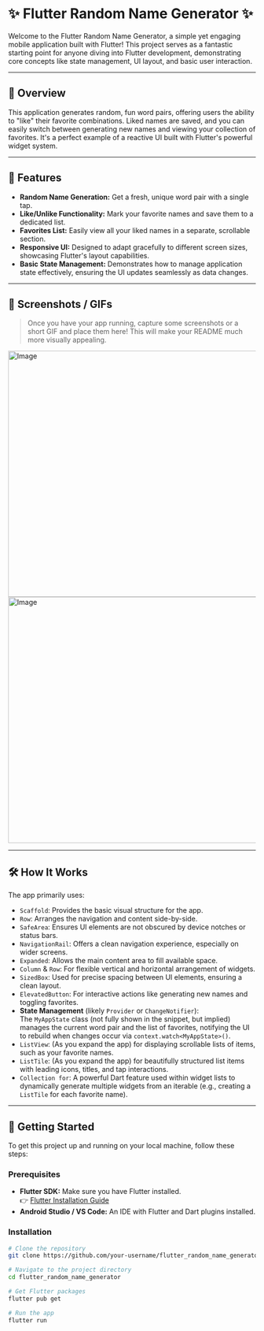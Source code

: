 # ✨ Flutter Random Name Generator ✨

Welcome to the Flutter Random Name Generator, a simple yet engaging mobile application built with Flutter! This project serves as a fantastic starting point for anyone diving into Flutter development, demonstrating core concepts like state management, UI layout, and basic user interaction.

---

## 🚀 Overview

This application generates random, fun word pairs, offering users the ability to "like" their favorite combinations. Liked names are saved, and you can easily switch between generating new names and viewing your collection of favorites. It's a perfect example of a reactive UI built with Flutter's powerful widget system.

---

## 🌟 Features

- **Random Name Generation:** Get a fresh, unique word pair with a single tap.
- **Like/Unlike Functionality:** Mark your favorite names and save them to a dedicated list.
- **Favorites List:** Easily view all your liked names in a separate, scrollable section.
- **Responsive UI:** Designed to adapt gracefully to different screen sizes, showcasing Flutter's layout capabilities.
- **Basic State Management:** Demonstrates how to manage application state effectively, ensuring the UI updates seamlessly as data changes.

---

## 📸 Screenshots / GIFs

> Once you have your app running, capture some screenshots or a short GIF and place them here! This will make your README much more visually appealing.

<img width="700" height="500" alt="Image" src="https://github.com/user-attachments/assets/1e0bd06f-bfdb-4bb6-82a1-d32f9e37abb6" />
<img width="700" height="500" alt="Image" src="https://github.com/user-attachments/assets/746c3e8e-7ce1-4cf1-ba5c-b82611d4c430" />

---

## 🛠️ How It Works

The app primarily uses:

- `Scaffold`: Provides the basic visual structure for the app.
- `Row`: Arranges the navigation and content side-by-side.
- `SafeArea`: Ensures UI elements are not obscured by device notches or status bars.
- `NavigationRail`: Offers a clean navigation experience, especially on wider screens.
- `Expanded`: Allows the main content area to fill available space.
- `Column` & `Row`: For flexible vertical and horizontal arrangement of widgets.
- `SizedBox`: Used for precise spacing between UI elements, ensuring a clean layout.
- `ElevatedButton`: For interactive actions like generating new names and toggling favorites.
- **State Management** (likely `Provider` or `ChangeNotifier`):  
  The `MyAppState` class (not fully shown in the snippet, but implied) manages the current word pair and the list of favorites, notifying the UI to rebuild when changes occur via `context.watch<MyAppState>()`.
- `ListView`: (As you expand the app) for displaying scrollable lists of items, such as your favorite names.
- `ListTile`: (As you expand the app) for beautifully structured list items with leading icons, titles, and tap interactions.
- `Collection for`: A powerful Dart feature used within widget lists to dynamically generate multiple widgets from an iterable (e.g., creating a `ListTile` for each favorite name).

---

## 🚀 Getting Started

To get this project up and running on your local machine, follow these steps:

### Prerequisites

- **Flutter SDK:** Make sure you have Flutter installed.  
  👉 [Flutter Installation Guide](https://docs.flutter.dev/get-started/install)
- **Android Studio / VS Code:** An IDE with Flutter and Dart plugins installed.

### Installation

```bash
# Clone the repository
git clone https://github.com/your-username/flutter_random_name_generator.git

# Navigate to the project directory
cd flutter_random_name_generator

# Get Flutter packages
flutter pub get

# Run the app
flutter run
